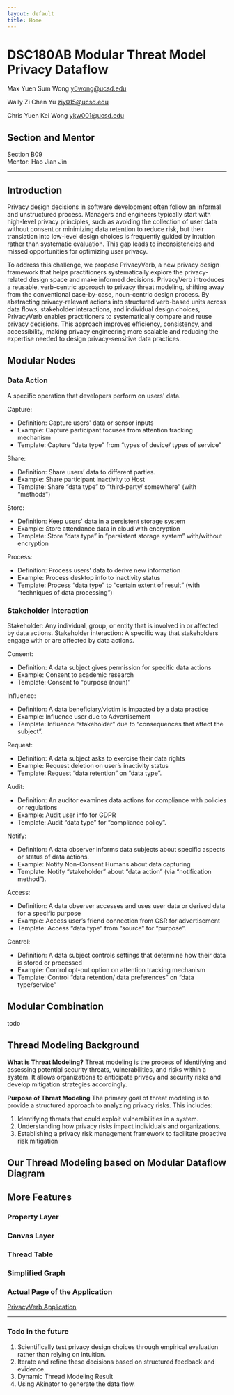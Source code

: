 ```yaml
---
layout: default
title: Home
---
```


# DSC180AB Modular Threat Model Privacy Dataflow 
Max Yuen Sum Wong
y6wong@ucsd.edu

Wally Zi Chen Yu
ziy015@ucsd.edu

Chris Yuen Kei Wong 
ykw001@ucsd.edu



## Section and Mentor
Section B09  
Mentor: Hao Jian Jin

---

## Introduction
Privacy design decisions in software development often follow an informal and unstructured process. Managers and engineers typically start with high-level privacy principles, such as avoiding the collection of user data without consent or minimizing data retention to reduce risk, but their translation into low-level design choices is frequently guided by intuition rather than systematic evaluation. This gap leads to inconsistencies and missed opportunities for optimizing user privacy.

To address this challenge, we propose PrivacyVerb, a new privacy design framework that helps practitioners systematically explore the privacy-related design space and make informed decisions. PrivacyVerb introduces a reusable, verb-centric approach to privacy threat modeling, shifting away from the conventional case-by-case, noun-centric design process. By abstracting privacy-relevant actions into structured verb-based units across data flows, stakeholder interactions, and individual design choices, PrivacyVerb enables practitioners to systematically compare and reuse privacy decisions. This approach improves efficiency, consistency, and accessibility, making privacy engineering more scalable and reducing the expertise needed to design privacy-sensitive data practices.

## Modular Nodes

### Data Action
A specific operation that developers perform on users' data.


Capture:
- Definition: Capture users' data or sensor inputs
- Example: Capture participant focuses from attention tracking mechanism
- Template: Capture “data type” from “types of device/ types of service”


Share:
- Definition: Share users’ data to different parties.
- Example: Share participant inactivity to Host
- Template: Share “data type” to “third-party/ somewhere” (with “methods”)

Store:
- Definition: Keep users' data in a persistent storage system
- Example: Store attendance data in cloud with encryption
- Template: Store “data type” in “persistent storage system” with/without encryption

Process:
- Definition: Process users’ data to derive new information
- Example: Process desktop info to inactivity status
- Template: Process “data type” to “certain extent of result” (with “techniques of data processing”)


### Stakeholder Interaction
Stakeholder: Any individual, group, or entity that is involved in or affected by data actions.
Stakeholder interaction: A specific way that stakeholders engage with or are affected by data actions.

Consent:
- Definition: A data subject gives permission for specific data actions
- Example: Consent to academic research
- Template: Consent to “purpose (noun)”

Influence:
- Definition: A data beneficiary/victim is impacted by a data practice
- Example: Influence user due to Advertisement 
- Template: Influence “stakeholder” due to “consequences that affect the subject”.

Request:
- Definition: A data subject asks to exercise their data rights
- Example: Request deletion on user’s inactivity status
- Template: Request “data retention” on “data type”.

Audit:
- Definition: An auditor examines data actions for compliance with policies or regulations
- Example: Audit user info for GDPR
- Template: Audit “data type” for “compliance policy”.

Notify:
- Definition: A data observer informs data subjects about specific aspects or status of data actions.
- Example: Notify Non-Consent Humans about data capturing
- Template: Notify “stakeholder” about “data action” (via “notification method”).

Access:
- Definition: A data observer accesses and uses user data or derived data for a specific purpose
- Example: Access user’s friend connection from GSR for advertisement
- Template: Access “data type” from “source” for “purpose”.

Control:
- Definition: A data subject controls settings that determine how their data is stored or processed 
- Example: Control opt-out option on attention tracking mechanism
- Template: Control “data retention/ data preferences” on “data type/service”

## Modular Combination
todo


## Thread Modeling Background
**What is Threat Modeling?**
Threat modeling is the process of identifying and assessing potential security threats, vulnerabilities, and risks within a system. It allows organizations to anticipate privacy and security risks and develop mitigation strategies accordingly.

**Purpose of Threat Modeling**
The primary goal of threat modeling is to provide a structured approach to analyzing privacy risks. This includes:
1. Identifying threats that could exploit vulnerabilities in a system.
2. Understanding how privacy risks impact individuals and organizations.
3. Establishing a privacy risk management framework to facilitate proactive risk mitigation

## Our Thread Modeling based on Modular Dataflow Diagram

## More Features

### Property Layer

### Canvas Layer

### Thread Table

### Simplified Graph







### Actual Page of the Application 

[PrivacyVerb Application](https://privacyio-web-n87a.vercel.app/)

---


### Todo in the future
1. Scientifically test privacy design choices through empirical evaluation rather than relying on intuition.
2. Iterate and refine these decisions based on structured feedback and evidence.
3. Dynamic Thread Modeling Result
4. Using Akinator to generate the data flow. 

